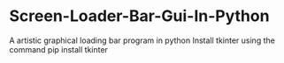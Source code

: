 # Screen-Loader-Bar-Gui-In-Python
A artistic graphical loading bar program in python
Install tkinter using the command pip install tkinter
